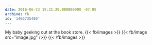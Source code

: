 ```yaml
---
date: 2016-06-23 19:31:20.000000000 -07:00
archive: fb
id: '1466735480'
---
```


My baby geeking out at the book store.
{{< fb/images >}}
{{< fb/image src="image.jpg" />}}
{{< /fb/images >}}
